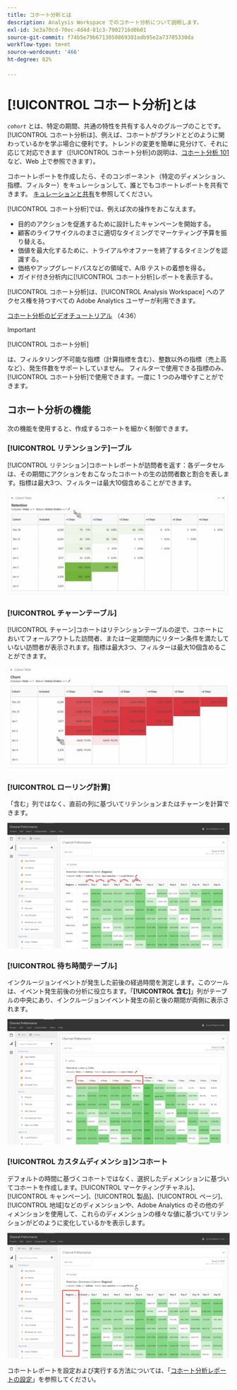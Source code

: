 ```yaml
---
title: コホート分析とは
description: Analysis Workspace でのコホート分析について説明します。
exl-id: 3e3a70cd-70ec-4d4d-81c3-7902716d0b01
source-git-commit: f74b5e79b6713050869301adb95e2a73705330da
workflow-type: tm+mt
source-wordcount: '466'
ht-degree: 82%

---
```


# [!UICONTROL コホート分析]とは

*`cohort`* とは、特定の期間、共通の特性を共有する人々のグループのことです。[!UICONTROL コホート分析は]、例えば、コホートがブランドとどのように関わっているかを学ぶ場合に便利です。トレンドの変更を簡単に見分けて、それに応じて対応できます（[!UICONTROL コホート分析]の説明は、[コホート分析 101](https://en.wikipedia.org/wiki/Cohort_analysis) など、Web 上で参照できます）。

コホートレポートを作成したら、そのコンポーネント（特定のディメンション、指標、フィルター）をキュレーションして、誰とでもコホートレポートを共有できます。 [キュレーションと共有](/help/analysis-workspace/curate-share/curate.md)を参照してください。

[!UICONTROL コホート分析]では、例えば次の操作をおこなえます。

* 目的のアクションを促進するために設計したキャンペーンを開始する。
* 顧客のライフサイクルのまさに適切なタイミングでマーケティング予算を振り替える。
* 価値を最大化するために、トライアルやオファーを終了するタイミングを認識する。
* 価格やアップグレードパスなどの領域で、A/B テストの着想を得る。
* ガイド付き分析内に[!UICONTROL コホート分析]レポートを表示する。

[!UICONTROL コホート分析]は、[!UICONTROL Analysis Workspace] へのアクセス権を持つすべての Adobe Analytics ユーザーが利用できます。

[コホート分析のビデオチュートリアル](https://experienceleague.adobe.com/docs/analytics-learn/tutorials/analysis-workspace/cohort-analysis/cohort-analysis-workspace.html) （4:36）

>[!IMPORTANT]
>
>[!UICONTROL コホート分析]
>
>は、フィルタリング不可能な指標（計算指標を含む）、整数以外の指標（売上高など）、発生件数をサポートしていません。 フィルターで使用できる指標のみ、
>[!UICONTROL コホート分析]で使用できます。一度に 1 つのみ増やすことができます。

## コホート分析の機能

次の機能を使用すると、作成するコホートを細かく制御できます。

### [!UICONTROL リテンションテ]ーブル

[!UICONTROL リテンション]コホートレポートが訪問者を返す：各データセルは、その期間にアクションをおこなったコホートの生の訪問者数と割合を表します。指標は最大3つ、フィルターは最大10個含めることができます。

![](assets/retention-report.png)

### [!UICONTROL チャーンテーブル]

[!UICONTROL チャーン]コホートはリテンションテーブルの逆で、コホートにおいてフォールアウトした訪問者、または一定期間内にリターン条件を満たしていない訪問者が表示されます。指標は最大3つ、フィルターは最大10個含めることができます。

![](assets/churn-report.png)

### [!UICONTROL ローリング計算]

「含む」列ではなく、直前の列に基づいてリテンションまたはチャーンを計算できます。

![](assets/cohort-rolling-calculation.png)

### [!UICONTROL 待ち時間テーブル]

インクルージョンイベントが発生した前後の経過時間を測定します。このツールは、イベント発生前後の分析に役立ちます。「**[!UICONTROL 含む]**」列がテーブルの中央にあり、インクルージョンイベント発生の前と後の期間が両側に表示されます。

![](assets/cohort-latency.png)

### [!UICONTROL カスタムディメンショ]ンコホート

デフォルトの時間に基づくコホートではなく、選択したディメンションに基づいてコホートを作成します。[!UICONTROL マーケティングチャネル]、[!UICONTROL キャンペーン]、[!UICONTROL 製品]、[!UICONTROL ページ]、[!UICONTROL 地域]などのディメンションや、Adobe Analytics のその他のディメンションを使用して、これらのディメンションの様々な値に基づいてリテンションがどのように変化しているかを表示します。

![](assets/cohort-customizable-cohort-row.png)

コホートレポートを設定および実行する方法については、「[コホート分析レポートの設定](/help/analysis-workspace/visualizations/cohort-table/t-cohort.md)」を参照してください。
